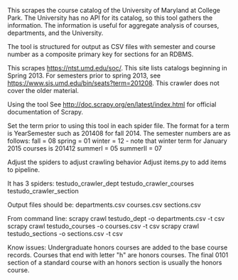 This scrapes the course catalog of the University of Maryland at College Park.
The University has no API for its catalog, so this tool gathers the 
information. The information is useful for aggregate analysis of courses,
departments, and the University.

The tool is structured for output as CSV files with semester and course number
as a composite primary key for sections for an RDBMS.  

This scrapes https://ntst.umd.edu/soc/. This site lists catalogs beginning in 
Spring 2013. For semesters prior to spring 2013, see
https://www.sis.umd.edu/bin/seats?term=201208. This crawler does not cover
the older material.

Using the tool
See http://doc.scrapy.org/en/latest/index.html for official documentation of 
Scrapy.

Set the term prior to using this tool in each spider file. The format for a
term is YearSemester such as 201408 for fall 2014. The semester numbers are 
as follows:
fall = 08
spring = 01
winter = 12 - note that winter term for January 2015 courses is 201412
summerI = 05
summerII = 07

Adjust the spiders to adjust crawling behavior
Adjust items.py to add items to pipeline. 

It has 3 spiders:
testudo_crawler_dept
testudo_crawler_courses
testudo_crawler_section

Output files should be:
departments.csv
courses.csv
sections.csv

From command line:
scrapy crawl testudo_dept -o departments.csv -t csv
scrapy crawl testudo_courses -o courses.csv -t csv
scrapy crawl testudo_sections -o sections.csv -t csv

Know issues:
Undergraduate honors courses are added to the base course records.
Courses that end with letter "h" are honors courses. The final 0101 section of
a standard course with an honors section is usually the honors course. 

